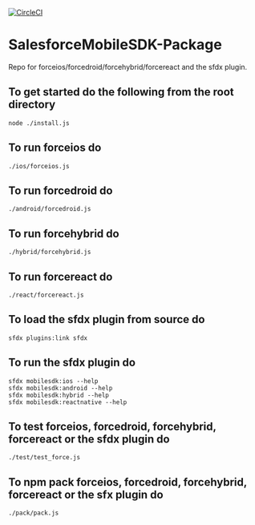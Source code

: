 [![CircleCI](https://circleci.com/gh/forcedotcom/SalesforceMobileSDK-Package/tree/dev.svg?style=svg)](https://circleci.com/gh/forcedotcom/SalesforceMobileSDK-Package/tree/dev)

# SalesforceMobileSDK-Package
Repo for forceios/forcedroid/forcehybrid/forcereact and the sfdx plugin.

## To get started do the following from the root directory
``` shell
node ./install.js
```

## To run forceios do
```shell
./ios/forceios.js
```

## To run forcedroid do
```shell
./android/forcedroid.js
```

## To run forcehybrid do
```shell
./hybrid/forcehybrid.js
```

## To run forcereact do
```shell
./react/forcereact.js
```

## To load the sfdx plugin from source do
```shell
sfdx plugins:link sfdx
```

## To run the sfdx plugin do
```shell
sfdx mobilesdk:ios --help 
sfdx mobilesdk:android --help 
sfdx mobilesdk:hybrid --help 
sfdx mobilesdk:reactnative --help
```

## To test forceios, forcedroid, forcehybrid, forcereact or the sfdx plugin do
```shell
./test/test_force.js
```

## To npm pack forceios, forcedroid, forcehybrid, forcereact or the sfx plugin do
```shell
./pack/pack.js
```

